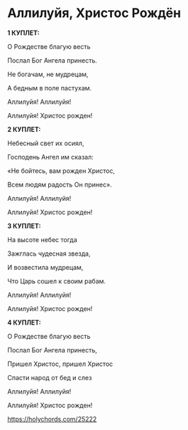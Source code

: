 # Аллилуйя, Христос Рождён

**1 КУПЛЕТ:**

О Рождестве благую весть

Послал Бог Ангела принесть.

Не богачам, не мудрецам,

А бедным в поле пастухам.

Аллилуйя! Аллилуйя!

Аллилуйя! Христос рожден!

**2 КУПЛЕТ:**

Небесный свет их осиял,

Господень Ангел им сказал:

«Не бойтесь, вам рожден Христос,

Всем людям радость Он принес».

Аллилуйя! Аллилуйя!

Аллилуйя! Христос рожден!

**3 КУПЛЕТ:**

На высоте небес тогда

Зажглась чудесная звезда,

И возвестила мудрецам,

Что Царь сошел к своим рабам.

Аллилуйя! Аллилуйя!

Аллилуйя! Христос рожден!


**4 КУПЛЕТ:**

О Рождестве благую весть

Послал Бог Ангела принесть,

Пришел Христос, пришел Христос

Спасти народ от бед и слез

Аллилуйя! Аллилуйя!

Аллилуйя! Христос рожден!

https://holychords.com/25222
